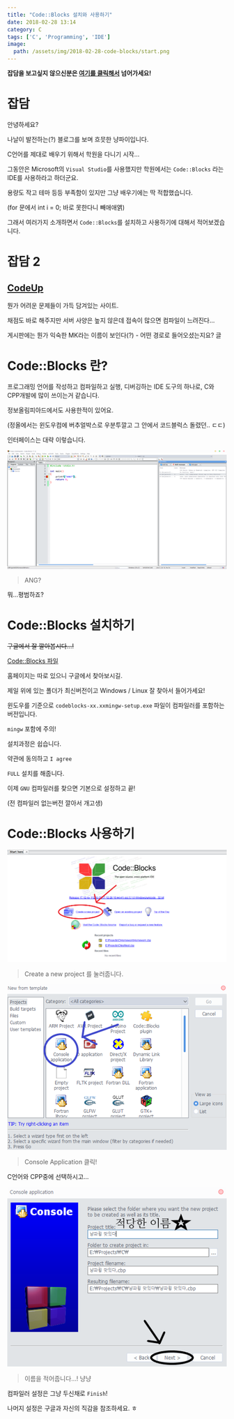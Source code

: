 ```yaml
---
title: "Code::Blocks 설치와 사용하기"
date: 2018-02-28 13:14
category: C
tags: ['C', 'Programming', 'IDE']
image:
  path: /assets/img/2018-02-28-code-blocks/start.png
---
```


**잡담을 보고싶지 않으신분은 [여기를 클릭해서](#Code::Blocks-란?) 넘어가세요!**

# 잡담

안녕하세요?

나날이 발전하는(?) 블로그를 보며 흐믓한 냥파이입니다.

C언어를 제대로 배우기 위해서 학원을 다니기 시작...

그동안은 Microsoft의 `Visual Studio`를 사용했지만 학원에서는 `Code::Blocks` 라는 IDE를 사용하라고 하더군요.

용량도 작고 테마 등등 부족함이 있지만 그냥 배우기에는 딱 적합했습니다.

(for 문에서 int i = 0; 바로 못한다니 빼애애앩)

그래서 여러가지 소개하면서 `Code::Blocks`를 설치하고 사용하기에 대해서 적어보겠습니다.

# 잡담 2

## [CodeUp](http://codeup.kr)

뭔가 어려운 문제들이 가득 담겨있는 사이트.

채점도 바로 해주지만 서버 사양은 높지 않은데 접속이 많으면 컴파일이 느려진다...

게시판에는 뭔가 익숙한 MK라는 이름이 보인다(?) - 어떤 경로로 들어오셨는지요? 글

# Code::Blocks 란?

프로그래밍 언어를 작성하고 컴파일하고 실행, 디버깅하는 IDE 도구의 하나로, C와 CPP개발에 많이 쓰이는거 같습니다.

정보올림피아드에서도 사용한적이 있어요.

(정올에서는 윈도우컴에 버추얼박스로 우분투깔고 그 안에서 코드블럭스 돌렸던.. ㄷㄷ)

인터페이스는 대략 이렇습니다.

![인터페이스](/assets/img/2018-02-28-code-blocks/main.png)

> ANG?

뭐...평범하죠?

# Code::Blocks 설치하기

~~구글에서 잘 깔아봅시다...!~~

[Code::Blocks 파일](https://sourceforge.net/projects/codeblocks/files/Binaries/)

홈페이지는 따로 있으니 구글에서 찾아보시길.

제일 위에 있는 폴더가 최신버전이고 Windows / Linux 잘 찾아서 들어가세요!

윈도우를 기준으로 `codeblocks-xx.xxmingw-setup.exe` 파일이 컴파일러를 포함하는 버전입니다.

`mingw` 포함에 주의!

설치과정은 쉽습니다.

약관에 동의하고 `I agree`

`FULL` 설치를 해줍니다.

이제 `GNU` 컴파일러를 찾으면 기본으로 설정하고 끝!

(전 컴파일러 없는버전 깔아서 개고생)

# Code::Blocks 사용하기

![시작화면](/assets/img/2018-02-28-code-blocks/here.png)

> Create a new project 를 눌러줍니다.

![언어선택](/assets/img/2018-02-28-code-blocks/select.png)

> Console Application 클릭!

C언어와 CPP중에 선택하시고...

![네임정하기](/assets/img/2018-02-28-code-blocks/name.png)

> 이름을 적어줍니다...! 냥냥

컴파일러 설정은 그냥 두신채로 `Finish`!

나머지 설정은 구글과 자신의 직감을 참조하세요. ㅎ
